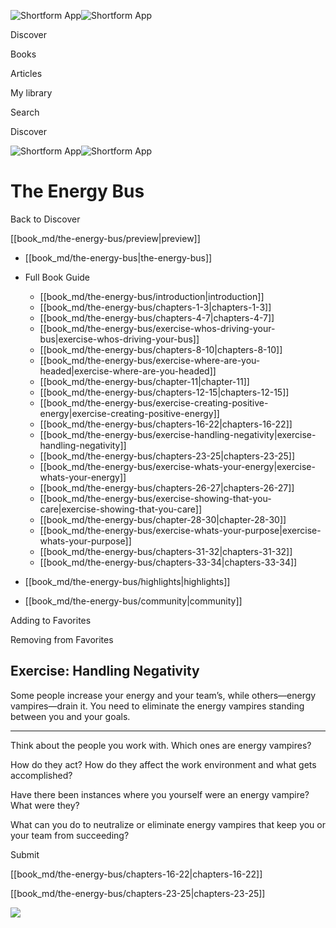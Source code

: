 ![Shortform App](/img/logo.36a2399e.svg)![Shortform App](/img/logo-dark.70c1b072.svg)

Discover

Books

Articles

My library

Search

Discover

![Shortform App](/img/logo.36a2399e.svg)![Shortform App](/img/logo-dark.70c1b072.svg)

# The Energy Bus

Back to Discover

[[book_md/the-energy-bus/preview|preview]]

  * [[book_md/the-energy-bus|the-energy-bus]]
  * Full Book Guide

    * [[book_md/the-energy-bus/introduction|introduction]]
    * [[book_md/the-energy-bus/chapters-1-3|chapters-1-3]]
    * [[book_md/the-energy-bus/chapters-4-7|chapters-4-7]]
    * [[book_md/the-energy-bus/exercise-whos-driving-your-bus|exercise-whos-driving-your-bus]]
    * [[book_md/the-energy-bus/chapters-8-10|chapters-8-10]]
    * [[book_md/the-energy-bus/exercise-where-are-you-headed|exercise-where-are-you-headed]]
    * [[book_md/the-energy-bus/chapter-11|chapter-11]]
    * [[book_md/the-energy-bus/chapters-12-15|chapters-12-15]]
    * [[book_md/the-energy-bus/exercise-creating-positive-energy|exercise-creating-positive-energy]]
    * [[book_md/the-energy-bus/chapters-16-22|chapters-16-22]]
    * [[book_md/the-energy-bus/exercise-handling-negativity|exercise-handling-negativity]]
    * [[book_md/the-energy-bus/chapters-23-25|chapters-23-25]]
    * [[book_md/the-energy-bus/exercise-whats-your-energy|exercise-whats-your-energy]]
    * [[book_md/the-energy-bus/chapters-26-27|chapters-26-27]]
    * [[book_md/the-energy-bus/exercise-showing-that-you-care|exercise-showing-that-you-care]]
    * [[book_md/the-energy-bus/chapter-28-30|chapter-28-30]]
    * [[book_md/the-energy-bus/exercise-whats-your-purpose|exercise-whats-your-purpose]]
    * [[book_md/the-energy-bus/chapters-31-32|chapters-31-32]]
    * [[book_md/the-energy-bus/chapters-33-34|chapters-33-34]]
  * [[book_md/the-energy-bus/highlights|highlights]]
  * [[book_md/the-energy-bus/community|community]]



Adding to Favorites 

Removing from Favorites 

## Exercise: Handling Negativity

Some people increase your energy and your team’s, while others—energy vampires—drain it. You need to eliminate the energy vampires standing between you and your goals.

* * *

Think about the people you work with. Which ones are energy vampires?

How do they act? How do they affect the work environment and what gets accomplished?

Have there been instances where you yourself were an energy vampire? What were they?

What can you do to neutralize or eliminate energy vampires that keep you or your team from succeeding?

Submit 

[[book_md/the-energy-bus/chapters-16-22|chapters-16-22]]

[[book_md/the-energy-bus/chapters-23-25|chapters-23-25]]

![](https://bat.bing.com/action/0?ti=56018282&Ver=2&mid=21cacd5d-cee8-475a-97fc-26e8c36fd3ff&sid=1711133063fa11eebdec89a8b8ae3bbc&vid=171147a063fa11eea7440fcfeb230d96&vids=0&msclkid=N&pi=0&lg=en-US&sw=800&sh=600&sc=24&nwd=1&tl=Shortform%20%7C%20The%20Energy%20Bus&p=https%3A%2F%2Fwww.shortform.com%2Fapp%2Fbook%2Fthe-energy-bus%2Fexercise-handling-negativity&r=&lt=394&evt=pageLoad&sv=1&rn=244482)
